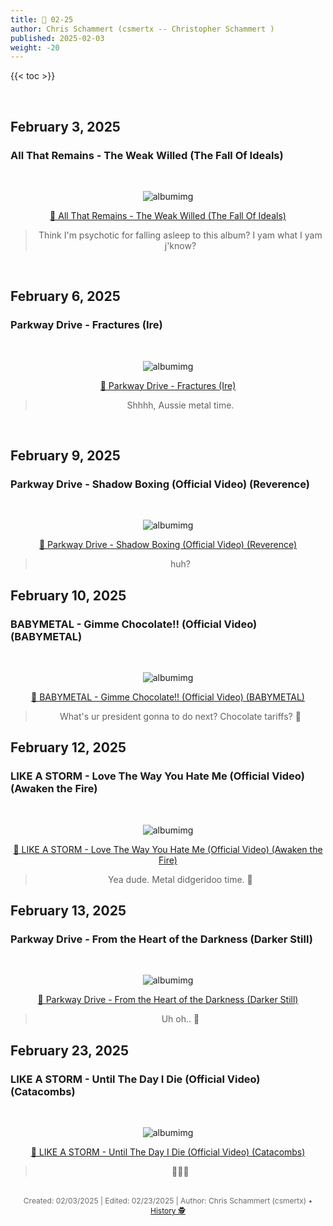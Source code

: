 ```yaml
---
title: 🎸 02-25
author: Chris Schammert (csmertx -- Christopher Schammert )
published: 2025-02-03
weight: -20
---
```


<!-- The content of this website was written by Christopher Schammert aka Chris Schammert -->

<!--more-->

{{< toc >}}

<!--
---

- ### February 3, 2025
    - [All That Remains - The Weak Willed (The Fall Of Ideals)](/Blog/music/2025/0225#all-that-remains---the-weak-willed-the-fall-of-ideals)

- ### February 6, 2025
    - [Parkway Drive - Fractures (Ire)](/Blog/music/2025/0225#parkway-drive---fractures-ire)

- ### February 9, 2025
    - [Parkway Drive - Shadow Boxing (Official Video) (Reverence)](/Blog/music/2025/0225#parkway-drive---shadow-boxing-reverence)

---
-->

<br />

## February 3, 2025
### All That Remains - The Weak Willed (The Fall Of Ideals)

<br />
<div style="text-align: center;">

![albumimg](/Blog/music/images/all_that_remains_the_fall_of_ideals.jpg "All That Remains - The Fall Of Ideals - Spotify Screenshot")
<br />

[🔗 All That Remains - The Weak Willed (The Fall Of Ideals)](https://www.youtube.com/watch?v=GPjJ7RKvjSk "YouTube \ All That Remains - The Weak Willed (The Fall Of Ideals)")

> Think I'm psychotic for falling asleep to this album? I yam what I yam j'know?

</div>
<br />

## February 6, 2025
### Parkway Drive - Fractures (Ire)

<br />
<div style="text-align: center;">

![albumimg](/Blog/music/images/parkway_drive_ire.jpg "Parkway Drive - Ire - Spotify Screenshot")
<br />

[🔗 Parkway Drive - Fractures (Ire)](https://www.youtube.com/watch?v=pStCik6QCIc "YouTube \ Parkway Drive - Fractures (Ire)")

> Shhhh, Aussie metal time.

</div>
<br />

## February 9, 2025
### Parkway Drive - Shadow Boxing (Official Video) (Reverence)

<br />
<div style="text-align: center;">

![albumimg](/Blog/music/images/parkway_drive_reverence.jpg "Parkway Drive - Reverence - Spotify Screenshot")
<br />

[🔗 Parkway Drive - Shadow Boxing (Official Video) (Reverence)](https://www.youtube.com/watch?v=dq8l-wadpog "YouTube \ Parkway Drive - Shadow Boxing (Official Video) (Reverence)")

> huh?

</div>

## February 10, 2025
### BABYMETAL - Gimme Chocolate!! (Official Video) (BABYMETAL)

<br />
<div style="text-align: center;">

![albumimg](/Blog/music/images/babymetal_babymetal.jpg "BABYMETAL - BABYMETAL - Spotify Screenshot")
<br />

[🔗 BABYMETAL - Gimme Chocolate!! (Official Video) (BABYMETAL)](https://www.youtube.com/watch?v=WIKqgE4BwAY "YouTube \ BABYMETAL - Gimme Chocolate!! (Official Video) (BABYMETAL)")

> What's ur president gonna to do next? Chocolate tariffs? 🤘

</div>

## February 12, 2025
### LIKE A STORM - Love The Way You Hate Me (Official Video) (Awaken the Fire)

<br />
<div style="text-align: center;">

![albumimg](/Blog/music/images/like_a_storm_awaken_the_fire.jpg "LIKE A STORM - Awaken the Fire - Spotify Screenshot")
<br />

[🔗 LIKE A STORM - Love The Way You Hate Me (Official Video) (Awaken the Fire)](https://www.youtube.com/watch?v=5xhubIqV1CI "YouTube \ LIKE A STORM - Love The Way You Hate Me (Official Video) (Awaken the Fire)")

> Yea dude. Metal didgeridoo time. 🤘

</div>

## February 13, 2025
### Parkway Drive - From the Heart of the Darkness (Darker Still)

<br />
<div style="text-align: center;">

![albumimg](/Blog/music/images/parkway_drive_darker_still.jpg "Parkway Drive - Darker Still - Spotify Screenshot")
<br />

[🔗 Parkway Drive - From the Heart of the Darkness (Darker Still)](https://www.youtube.com/watch?v=GxeGS7b33Zw "YouTube \ Parkway Drive - From the Heart of the Darkness (Darker Still)")

> Uh oh.. 🤘

</div>

## February 23, 2025
### LIKE A STORM - Until The Day I Die (Official Video) (Catacombs)

<br />
<div style="text-align: center;">

![albumimg](/Blog/music/images/like_a_storm_catacombs.jpg "LIKE A STORM - Catacombs - Spotify Screenshot")
<br />

[🔗 LIKE A STORM - Until The Day I Die (Official Video) (Catacombs)](https://www.youtube.com/watch?v=-c9jw3lZvXc "YouTube \ LIKE A STORM - Until The Day I Die (Official Video) (Catacombs)")

> 🤘🤘🤘

</div>

<br />

<div style="text-align: center; font-size:12px; color:dimgray">
    Created: 02/03/2025 | Edited: 02/23/2025 | Author: Chris Schammert (csmertx) • 
    <a href="https://github.com/csmertx/csmertx.github.io/commits/main/content/Blog/music/2025/0225.md" 
       title="Github.com | csmertx \ csmertx.github.io \ commits \ main \ content \ Blog \ Music \ 2025 \ 02-2025">
       History 🕵️
    </a>
</div>